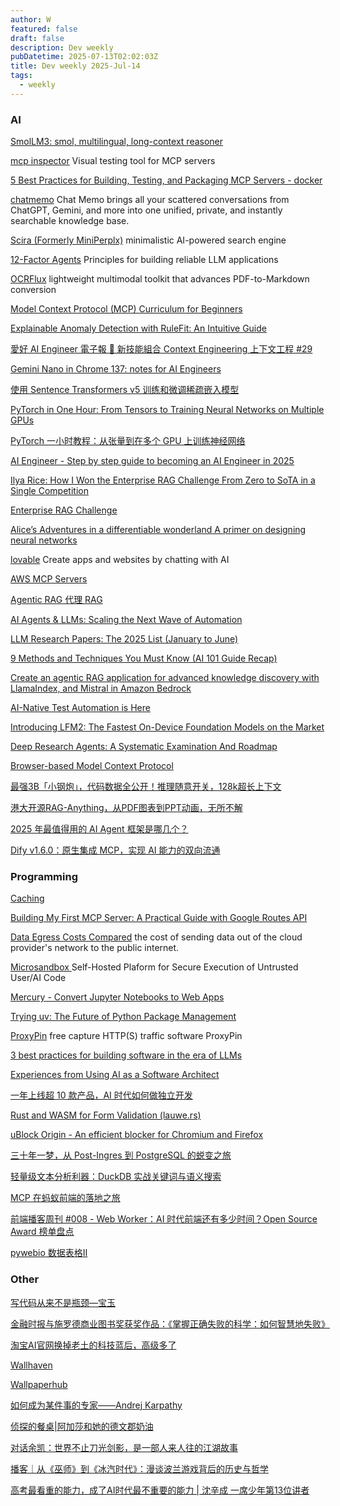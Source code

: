 ```yaml
---
author: W
featured: false
draft: false
description: Dev weekly
pubDatetime: 2025-07-13T02:02:03Z
title: Dev weekly 2025-Jul-14
tags:
  - weekly
---
```


### AI

[]()

[]()

[SmolLM3: smol, multilingual, long-context reasoner](https://huggingface.co/blog/smollm3)

[mcp inspector](https://github.com/modelcontextprotocol/inspector) Visual testing tool for MCP servers

[5 Best Practices for Building, Testing, and Packaging MCP Servers - docker](https://www.docker.com/blog/mcp-server-best-practices/)

[chatmemo](https://chatmemo.ai/) Chat Memo brings all your scattered conversations from ChatGPT, Gemini, and more into one unified, private, and instantly searchable knowledge base.

[Scira (Formerly MiniPerplx)](https://github.com/zaidmukaddam/scira) minimalistic AI-powered search engine

[12-Factor Agents](https://github.com/humanlayer/12-factor-agents) Principles for building reliable LLM applications

[OCRFlux](https://github.com/chatdoc-com/OCRFlux) lightweight multimodal toolkit that advances PDF-to-Markdown conversion

[Model Context Protocol (MCP) Curriculum for Beginners](https://github.com/microsoft/mcp-for-beginners)

[Explainable Anomaly Detection with RuleFit: An Intuitive Guide](https://towardsdatascience.com/explainable-anomaly-detection-with-rulefit-an-intuitive-guide/)

[愛好 AI Engineer 電子報 🚀 新技能組合 Context Engineering 上下文工程 #29](https://ihower.tw/blog/12933-aie-context-engineering)

[Gemini Nano in Chrome 137: notes for AI Engineers](https://www.swyx.io/gemini-nano)

[使用 Sentence Transformers v5 训练和微调稀疏嵌入模型](https://readit.plus/a/eGu5N/train-sparse-encoder)

[PyTorch in One Hour: From Tensors to Training Neural Networks on Multiple GPUs](https://sebastianraschka.com/teaching/pytorch-1h/)

[PyTorch 一小时教程：从张量到在多个 GPU 上训练神经网络](https://readit.site/a/kZp0m/pytorch-1h)

[AI Engineer - Step by step guide to becoming an AI Engineer in 2025](https://roadmap.sh/ai-engineer)

[Ilya Rice: How I Won the Enterprise RAG Challenge From Zero to SoTA in a Single Competition](https://abdullin.com/ilya/how-to-build-best-rag/)

[Enterprise RAG Challenge](https://abdullin.com/erc/)

[Alice’s Adventures in a differentiable wonderland A primer on designing neural networks](https://arxiv.org/pdf/2404.17625)

[lovable](https://lovable.dev/) Create apps and websites by chatting with AI

[AWS MCP Servers](https://github.com/awslabs/mcp)

[]()

[Agentic RAG 代理 RAG](https://readit.site/a/WHAhg/langgraph_agentic_rag)

[AI Agents & LLMs: Scaling the Next Wave of Automation](https://readit.plus/a/c9gie/llm-ai-agents)

[LLM Research Papers: The 2025 List (January to June)](https://magazine.sebastianraschka.com/p/llm-research-papers-2025-list-one)

[9 Methods and Techniques You Must Know (AI 101 Guide Recap)](https://www.turingpost.com/p/jan-jul-recap-tecni)

[Create an agentic RAG application for advanced knowledge discovery with LlamaIndex, and Mistral in Amazon Bedrock](https://readit.plus/a/QP5H2/create-an-agentic-rag-application-for-advanced-knowledge-discovery-with-llamaindex-and-mistral-in-amazon-bedrock)

[AI-Native Test Automation is Here](https://medium.com/google-cloud/ai-native-test-automation-is-here-5b096ac12851)

[Introducing LFM2: The Fastest On-Device Foundation Models on the Market](https://www.liquid.ai/blog/liquid-foundation-models-v2-our-second-series-of-generative-ai-models)

[Deep Research Agents: A Systematic Examination And Roadmap](https://readit.site/a/oCZWa/2506.18096v1)

[Browser-based Model Context Protocol](https://github.com/MiguelsPizza/WebMCP?utm_source=tldrwebdev)

[最强3B「小钢炮」，代码数据全公开！推理随意开关，128k超长上下文](https://mp.weixin.qq.com/s/V-urj3z8fiEjcVTaObp3sg)

[港大开源RAG-Anything，从PDF图表到PPT动画，无所不解](https://mp.weixin.qq.com/s/MuyLxlpN4CBTfhD8oC72qQ)

[2025 年最值得用的 AI Agent 框架是哪几个？](https://mp.weixin.qq.com/s/4_19lkKVA2eojrNILMYhiA)

[Dify v1.6.0：原生集成 MCP，实现 AI 能力的双向流通](https://mp.weixin.qq.com/s/LrwMA1vatWcyICaZHE7jaQ)

[]()

[]()

[]()

[]()

[]()

[]()

[]()

[]()

[]()

### Programming

[Caching](https://planetscale.com/blog/caching)

[Building My First MCP Server: A Practical Guide with Google Routes API](https://www.workingsoftware.dev/building-my-first-mcp-server-a-practical-guide-with-google-routes-api/)

[Data Egress Costs Compared](https://getdeploying.com/reference/data-egress) the cost of sending data out of the cloud provider's network to the public internet.

[Microsandbox ](https://github.com/microsandbox/microsandbox) Self-Hosted Plaform for Secure Execution of Untrusted User/AI Code

[Mercury - Convert Jupyter Notebooks to Web Apps](https://github.com/mljar/mercury)

[Trying uv: The Future of Python Package Management](https://medium.com/techtofreedom/trying-uv-the-future-of-python-package-management-947e72420120)

[ProxyPin](https://github.com/wanghongenpin/proxypin?tab=readme-ov-file) free capture HTTP(S) traffic software ProxyPin

[3 best practices for building software in the era of LLMs](https://about.gitlab.com/blog/3-best-practices-for-building-software-in-the-era-of-llms/)

[Experiences from Using AI as a Software Architect](https://www.infoq.com/news/2025/07/using-AI-software-architect/)

[一年上线超 10 款产品，AI 时代如何做独立开发](https://www.infoq.cn/article/X7QETe70h8mEfvmkRJH4)

[]()

[Rust and WASM for Form Validation (lauwe.rs)](https://news.ycombinator.com/item?id=44463916)

[uBlock Origin - An efficient blocker for Chromium and Firefox](https://github.com/gorhill/uBlock)

[]()

[三十年一梦，从 Post-Ingres 到 PostgreSQL 的蜕变之旅](https://mp.weixin.qq.com/s/PqDjtwZdnqtCBJWw_Ve-Aw)

[轻量级文本分析利器：DuckDB 实战关键词与语义搜索](https://mp.weixin.qq.com/s/_SI3w5QA8VP9DnbE3H9Vmg)

[MCP 在蚂蚁前端的落地之旅](https://mp.weixin.qq.com/s/CdCvCzfycme6rw4OKa_1aA)

[]()

[前端播客周刊 #008 - Web Worker：AI 时代前端还有多少时间？Open Source Award 榜单盘点](https://mp.weixin.qq.com/s/FY02zmhc5d5bxmONo8E8Uw)

[pywebio 数据表格Ⅱ](https://mp.weixin.qq.com/s/QD8q-uPLAeeih2YTTASOVQ)

[]()

[]()

[]()

[]()

[]()

### Other

[写代码从来不是瓶颈—宝玉](https://mp.weixin.qq.com/s/ikj0Zr8YtC5YLe7Cfg2I7Q)

[金融时报与施罗德商业图书奖获奖作品：《掌握正确失败的科学：如何智慧地失败》](https://mp.weixin.qq.com/s/tmX1_XCsFvRPS9ePk21x-Q)

[淘宝AI官网换掉老土的科技蓝后，高级多了](https://mp.weixin.qq.com/s/75Em0cr8LiaZhUR4SLYT5g)

[Wallhaven](https://wallhaven.cc/)

[Wallpaperhub](https://www.wallpaperhub.app/)

[如何成为某件事的专家——Andrej Karpathy](https://mp.weixin.qq.com/s/k6h1hC9VIj91eULLIp-grg)

[侦探的餐桌|阿加莎和她的德文郡奶油](https://mp.weixin.qq.com/s/t4bYYbWsnD3mAIybP2z_Sw)

[对话余凯：世界不止刀光剑影，是一部人来人往的江湖故事](https://mp.weixin.qq.com/s/TQ-pOkEi412kYvrJE2F1TQ)

[播客｜从《巫师》到《冰汽时代》：漫谈波兰游戏背后的历史与哲学](https://mp.weixin.qq.com/s/9Ez-KBEIQ_tglJXfoDsHhw)

[高考最看重的能力，成了AI时代最不重要的能力 | 沈辛成 一席少年第13位讲者](https://mp.weixin.qq.com/s/gLc3uK9ihcz8qK0OmerOhw)

[]()

[]()

[]()

[]()

[]()

[]()

[]()

[]()

[]()

[]()

[]()

[]()

[]()

[]()

[]()

[]()

[]()

[]()

[]()

[]()

[]()

[]()

[]()

[]()

[]()

[]()

[]()

[]()
